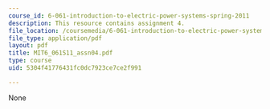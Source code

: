 ```yaml
---
course_id: 6-061-introduction-to-electric-power-systems-spring-2011
description: This resource contains assignment 4.
file_location: /coursemedia/6-061-introduction-to-electric-power-systems-spring-2011/5304f41776431fc0dc7923ce7ce2f991_MIT6_061S11_assn04.pdf
file_type: application/pdf
layout: pdf
title: MIT6_061S11_assn04.pdf
type: course
uid: 5304f41776431fc0dc7923ce7ce2f991

---
```

None